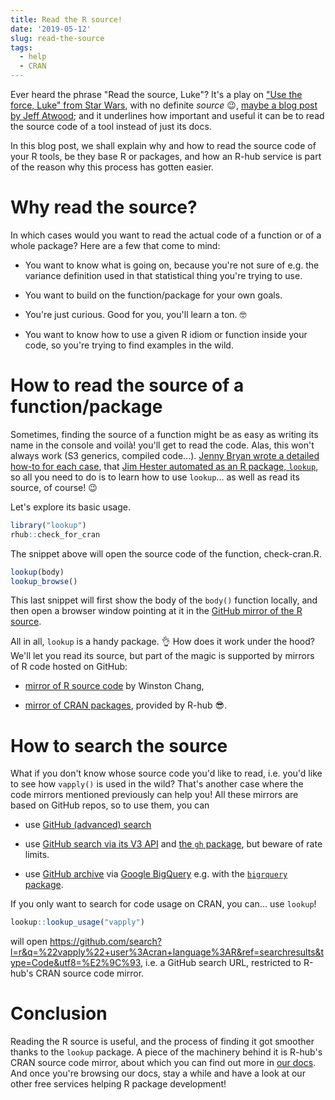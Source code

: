 ```yaml
---
title: Read the R source!
date: '2019-05-12'
slug: read-the-source
tags:
  - help
  - CRAN
---
```


Ever heard the phrase "Read the source, Luke"? It's a play on ["Use the force, Luke" from Star Wars](https://mygeekwisdom.com/2012/04/14/use-the-force-luke/), with no definite _source_ :wink:, [maybe a blog post by Jeff Atwood](https://blog.codinghorror.com/learn-to-read-the-source-luke/); and it underlines how important and useful it can be to read the source code of a tool instead of just its docs. 

In this blog post, we shall explain why and how to read the source code of your R tools, be they base R or packages, and how an R-hub service is part of the reason why this process has gotten easier.

# Why read the source?

In which cases would you want to read the actual code of a function or of a whole package? Here are a few that come to mind:

* You want to know what is going on, because you're not sure of e.g. the variance definition used in that statistical thing you're trying to use.

* You want to build on the function/package for your own goals.

* You're just curious. Good for you, you'll learn a ton. :nerd_face:

* You want to know how to use a given R idiom or function inside your code, so you're trying to find examples in the wild.

# How to read the source of a function/package

Sometimes, finding the source of a function might be as easy as writing its name in the console and voilà! you'll get to read the code. Alas, this won't always work (S3 generics, compiled code...). [Jenny Bryan wrote a detailed how-to for each case](https://github.com/jennybc/access-r-source#accessing-r-source), that [Jim Hester automated as an R package, `lookup`](https://github.com/jimhester/lookup#readme), so all you need to do is to learn how to use `lookup`... as well as read its source, of course! :wink:

Let's explore its basic usage.

```r
library("lookup")
rhub::check_for_cran
```

The snippet above will open the source code of the function, check-cran.R. 
```r
lookup(body)
lookup_browse()
```

This last snippet will first show the body of the `body()` function locally, and then open a browser window pointing at it in the [GitHub mirror of the R source](https://github.com/wch/r-source). 

All in all, `lookup` is a handy package. :ok_hand: How does it work under the hood? We'll let you read its source, but part of the magic is supported by mirrors of R code hosted on GitHub:

* [mirror of R source code](https://github.com/wch/r-source) by Winston Chang,

* [mirror of CRAN packages](https://github.com/cran), provided by R-hub :sunglasses:.

# How to search the source

What if you don't know whose source code you'd like to read, i.e. you'd like to see how `vapply()` is used in the wild? That's another case where the code mirrors mentioned previously can help you! All these mirrors are based on GitHub repos, so to use them, you can

* use [GitHub (advanced) search](https://help.github.com/en/articles/about-searching-on-github)

* use [GitHub search via its V3 API](https://developer.github.com/v3/search/) and [the `gh` package](https://github.com/r-lib/gh), but beware of rate limits.

* use [GitHub archive](https://www.githubarchive.org/) via [Google BigQuery](https://developers.google.com/bigquery/) e.g. with the [`bigrquery` package](https://github.com/r-dbi/bigrquery).

If you only want to search for code usage on CRAN, you can... use `lookup`!

```r
lookup::lookup_usage("vapply")
```

will open https://github.com/search?l=r&q=%22vapply%22+user%3Acran+language%3AR&ref=searchresults&type=Code&utf8=%E2%9C%93, i.e. a GitHub search URL, restricted to R-hub's CRAN source code mirror.

# Conclusion

Reading the R source is useful, and the process of finding it got smoother thanks to the `lookup` package. A piece of the machinery behind it is R-hub's CRAN source code mirror, about which you can find out more in [our docs](https://docs.r-hub.io/#cranatgh). And once you're browsing our docs, stay a while and have a look at our other free services helping R package development!
